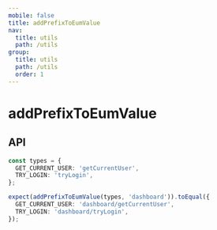 ```yaml
---
mobile: false
title: addPrefixToEumValue
nav:
  title: utils
  path: /utils
group:
  title: utils
  path: /utils
  order: 1
---
```


# addPrefixToEumValue

## API
```ts
const types = {
  GET_CURRENT_USER: 'getCurrentUser',
  TRY_LOGIN: 'tryLogin',
};

expect(addPrefixToEumValue(types, 'dashboard')).toEqual({
  GET_CURRENT_USER: 'dashboard/getCurrentUser',
  TRY_LOGIN: 'dashboard/tryLogin',
});
```
